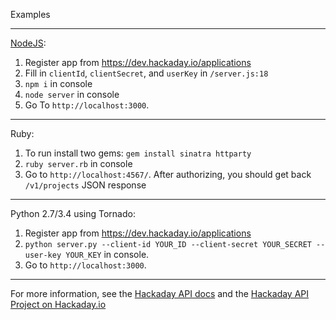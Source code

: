 Examples

----------

[NodeJS](https://nodejs.org/):

1. Register app from https://dev.hackaday.io/applications
2.	Fill in `clientId`, `clientSecret`, and `userKey` in `/server.js:18`
3.	`npm i` in console
4.	`node server`  in console
5.	Go To `http://localhost:3000`.

----------

Ruby:

1. To run install two gems: `gem install sinatra httparty`
2. `ruby server.rb` in console
3. Go to `http://localhost:4567/`.  After authorizing, you should get back `/v1/projects` JSON response

----------

Python 2.7/3.4 using Tornado:

1. Register app from https://dev.hackaday.io/applications
2. `python server.py --client-id YOUR_ID --client-secret YOUR_SECRET --user-key YOUR_KEY` in console.
3. Go to `http://localhost:3000`.

----------

For more information, see the [Hackaday API docs](https://dev.hackaday.io/) and the [Hackaday API Project on Hackaday.io](https://hackaday.io/project/5602-hackaday-api)
